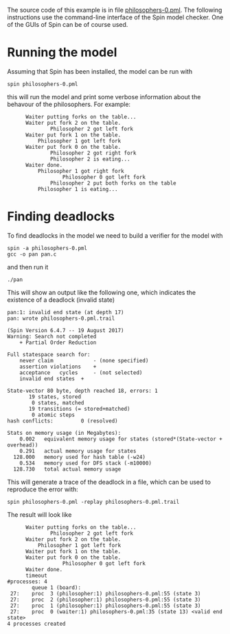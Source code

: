 The source code of this example is in file [philosophers-0.pml](philosophers-0.pml). The following instructions use the command-line interface of the Spin model checker. One of the GUIs of Spin can be of course used.

# Running the model
Assuming that Spin has been installed, the model can be run with

```
spin philosophers-0.pml
```

this will run the model and print some verbose information about the behavour of the philosophers. For example:

```
      Waiter putting forks on the table...
      Waiter put fork 2 on the table.
              Philosopher 2 got left fork
      Waiter put fork 1 on the table.
          Philosopher 1 got left fork
      Waiter put fork 0 on the table.
              Philosopher 2 got right fork
              Philosopher 2 is eating...
      Waiter done.
          Philosopher 1 got right fork
                  Philosopher 0 got left fork
              Philosopher 2 put both forks on the table
          Philosopher 1 is eating...
```

# Finding deadlocks
To find deadlocks in the model we need to build a verifier for the model with

```
spin -a philosophers-0.pml
gcc -o pan pan.c
```

and then run it 

```
./pan
```

This will show an output like the following one, which indicates the existence of a deadlock (invalid state)

```
pan:1: invalid end state (at depth 17)
pan: wrote philosophers-0.pml.trail

(Spin Version 6.4.7 -- 19 August 2017)
Warning: Search not completed
	+ Partial Order Reduction

Full statespace search for:
	never claim         	- (none specified)
	assertion violations	+
	acceptance   cycles 	- (not selected)
	invalid end states	+

State-vector 80 byte, depth reached 18, errors: 1
       19 states, stored
        0 states, matched
       19 transitions (= stored+matched)
        0 atomic steps
hash conflicts:         0 (resolved)

Stats on memory usage (in Megabytes):
    0.002	equivalent memory usage for states (stored*(State-vector + overhead))
    0.291	actual memory usage for states
  128.000	memory used for hash table (-w24)
    0.534	memory used for DFS stack (-m10000)
  128.730	total actual memory usage
```
This will generate a trace of the deadlock in a file, which can be used to reproduce the error with:

```
spin philosophers-0.pml -replay philosophers-0.pml.trail 
```
The result will look like

```
      Waiter putting forks on the table...
              Philosopher 2 got left fork
      Waiter put fork 2 on the table.
          Philosopher 1 got left fork
      Waiter put fork 1 on the table.
      Waiter put fork 0 on the table.
                  Philosopher 0 got left fork
      Waiter done.
      timeout
#processes: 4
		queue 1 (board): 
 27:	proc  3 (philosopher:1) philosophers-0.pml:55 (state 3)
 27:	proc  2 (philosopher:1) philosophers-0.pml:55 (state 3)
 27:	proc  1 (philosopher:1) philosophers-0.pml:55 (state 3)
 27:	proc  0 (waiter:1) philosophers-0.pml:35 (state 13) <valid end state>
4 processes created
```


